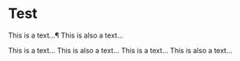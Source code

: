 # Test

This is a text...¶
This is also a text...

This is a text...
This is also a text...
This is a text...
This is also a text...
